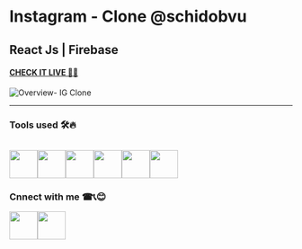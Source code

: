 # Instagram - Clone @schidobvu

## React Js | Firebase

#### [CHECK IT LIVE 🚀🤩](https://thegram-schidobvu.web.app/)

![Overview- IG Clone](https://user-images.githubusercontent.com/102816823/162642502-a6ef5229-7b90-4d46-9a59-70d841a9ca28.JPG)

---

### Tools used 🛠🔥 
<img src="https://user-images.githubusercontent.com/102816823/162646459-95822ae8-9470-4252-9210-cdeddde518af.png" height="50" ><img src="https://user-images.githubusercontent.com/102816823/162646493-cb05f65d-1ef0-4e20-bcb6-596cbae6a018.png" height="50" ><img src="https://user-images.githubusercontent.com/102816823/162646513-3c78e120-f46a-42ec-af01-c47b2b25618a.png"  height="50"><img src="https://user-images.githubusercontent.com/102816823/162646545-32191a7e-5e37-4577-b968-b3af1d80a714.png"  height="50"><img src="https://user-images.githubusercontent.com/102816823/162646553-171a96d8-8f12-44c7-9667-28778aecc0b4.png"  height="50"><img src="https://user-images.githubusercontent.com/102816823/162646570-3449f59c-deb1-4bce-968d-9aa27fe56682.png"  height="50">
---
### Cnnect with me ☎📞😊
[<img src="https://user-images.githubusercontent.com/102816823/162651371-c4f23dfe-e1c7-4ddd-bfe4-523aa92abadd.png" height="50">](www.linkedin.com/in/samson-chidobvu-a12446234)[<img src="https://user-images.githubusercontent.com/102816823/162651380-bc895b98-a23a-4eea-b6d1-210d6ed89d40.png" height="50">](https://thegram-schidobvu.web.app/)
